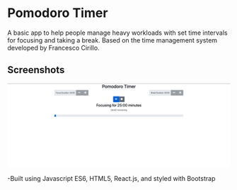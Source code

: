 # Pomodoro Timer

A basic app to help people manage heavy workloads with set time intervals for focusing and taking a break. Based on the time management system developed by Francesco Cirillo.

## Screenshots

![Screenshot of app](pomodoro-screenshot.png)

-Built using Javascript ES6, HTML5, React.js, and styled with Bootstrap
